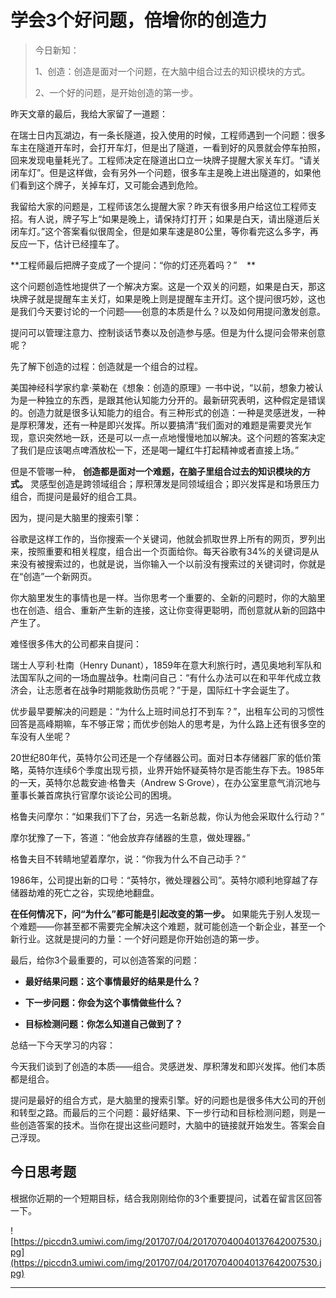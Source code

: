 # 学会3个好问题，倍增你的创造力

> 今日新知：
> 
> 1、创造：创造是面对一个问题，在大脑中组合过去的知识模块的方式。
> 
> 2、一个好的问题，是开始创造的第一步。

昨天文章的最后，我给大家留了一道题：

在瑞士日内瓦湖边，有一条长隧道，投入使用的时候，工程师遇到一个问题：很多车主在隧道开车时，会打开车灯，但是出了隧道，一看到好的风景就会停车拍照，回来发现电量耗光了。工程师决定在隧道出口立一块牌子提醒大家关车灯。“请关闭车灯”。但是这样做，会有另外一个问题，很多车主是晚上进出隧道的，如果他们看到这个牌子，关掉车灯，又可能会遇到危险。

我留给大家的问题是，工程师该怎么提醒大家？昨天有很多用户给这位工程师支招。有人说，牌子写上“如果是晚上，请保持灯打开；如果是白天，请出隧道后关闭车灯。”这个答案看似很周全，但是如果车速是80公里，等你看完这么多字，再反应一下，估计已经撞车了。

 **工程师最后把牌子变成了一个提问：“你的灯还亮着吗？”    **

这个问题创造性地提供了一个解决方案。这是一个双关的问题，如果是白天，那这块牌子就是提醒车主关灯，如果是晚上则是提醒车主开灯。这个提问很巧妙，这也是我们今天要讨论的一个问题——创意的本质是什么？以及如何用提问激发创意。

提问可以管理注意力、控制谈话节奏以及创造参与感。但是为什么提问会带来创意呢？

先了解下创造的过程：创造就是一个组合的过程。

美国神经科学家约拿·莱勒在《想象：创造的原理》一书中说，“以前，想象力被认为是一种独立的东西，是跟其他认知能力分开的。最新研究表明，这种假定是错误的。创造力就是很多认知能力的组合。有三种形式的创造：一种是灵感迸发，一种是厚积薄发，还有一种是即兴发挥。所以要搞清“我们面对的难题是需要灵光乍现，意识突然地一跃，还是可以一点一点地慢慢地加以解决。这个问题的答案决定了我们是应该喝点啤酒放松一下，还是喝一罐红牛打起精神或者直接上场。”

但是不管哪一种， **创造都是面对一个难题，在脑子里组合过去的知识模块的方式。** 灵感型创造是跨领域组合；厚积薄发是同领域组合；即兴发挥是和场景压力组合，而提问是最好的组合工具。

因为，提问是大脑里的搜索引擎：

谷歌是这样工作的，当你搜索一个关键词，他就会抓取世界上所有的网页，罗列出来，按照重要和相关程度，组合出一个页面给你。每天谷歌有34%的关键词是从来没有被搜索过的，也就是说，当你输入一个以前没有搜索过的关键词时，你就是在“创造”一个新网页。

你大脑里发生的事情也是一样。当你思考一个重要的、全新的问题时，你的大脑里也在创造、组合、重新产生新的连接，这让你变得更聪明，而创意就从新的回路中产生了。

难怪很多伟大的公司都来自提问：

瑞士人亨利·杜南（Henry Dunant），1859年在意大利旅行时，遇见奥地利军队和法国军队之间的一场血腥战争。杜南问自己：“有什么办法可以在和平年代成立救济会，让志愿者在战争时期能救助伤员呢？”于是，国际红十字会诞生了。

优步最早要解决的问题是：“为什么上班时间总打不到车？”，出租车公司的习惯性回答是高峰期嘛，车不够正常；而优步创始人的思考是，为什么路上还有很多空的车没有人坐呢？

20世纪80年代，英特尔公司还是一个存储器公司。面对日本存储器厂家的低价策略，英特尔连续6个季度出现亏损，业界开始怀疑英特尔是否能生存下去。1985年的一天，英特尔总裁安迪·格鲁夫（Andrew S·Grove），在办公室里意气消沉地与董事长兼首席执行官摩尔谈论公司的困境。

格鲁夫问摩尔：“如果我们下了台，另选一名新总裁，你认为他会采取什么行动？”

摩尔犹豫了一下，答道：“他会放弃存储器的生意，做处理器。”

格鲁夫目不转睛地望着摩尔，说：“你我为什么不自己动手？”

1986年，公司提出新的口号：“英特尔，微处理器公司”。英特尔顺利地穿越了存储器劫难的死亡之谷，实现绝地翻盘。

 **在任何情况下，问“为什么”都可能是引起改变的第一步。** 如果能先于别人发现一个难题——你甚至都不需要完全解决这个难题，就可能创造一个新企业，甚至一个新行业。这就是提问的力量：一个好问题是你开始创造的第一步。

最后，给你3个最重要的，可以创造答案的问题：

* **最好结果问题：这个事情最好的结果是什么？** 

* **下一步问题：你会为这个事情做些什么？** 

* **目标检测问题：你怎么知道自己做到了？** 

总结一下今天学习的内容：

今天我们谈到了创造的本质——组合。灵感迸发、厚积薄发和即兴发挥。他们本质都是组合。

提问是最好的组合方式，是大脑里的搜索引擎。好的问题也是很多伟大公司的开创和转型之路。而最后的三个问题：最好结果、下一步行动和目标检测问题，则是一些创造答案的技术。当你在提出这些问题时，大脑中的链接就开始发生。答案会自己浮现。

## 今日思考题

根据你近期的一个短期目标，结合我刚刚给你的3个重要提问，试着在留言区回答一下。

![https://piccdn3.umiwi.com/img/201707/04/201707040040137642007530.jpg](https://piccdn3.umiwi.com/img/201707/04/201707040040137642007530.jpg)

---
